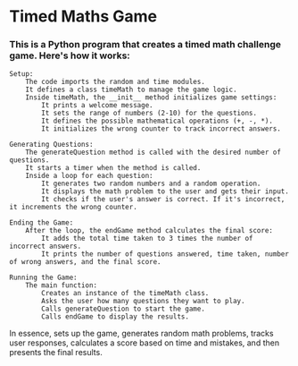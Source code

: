 # Timed Maths Game

### This is a Python program that creates a timed math challenge game. Here's how it works:

    Setup:
        The code imports the random and time modules.
        It defines a class timeMath to manage the game logic.
        Inside timeMath, the __init__ method initializes game settings:
            It prints a welcome message.
            It sets the range of numbers (2-10) for the questions.
            It defines the possible mathematical operations (+, -, *).
            It initializes the wrong counter to track incorrect answers.

    Generating Questions:
        The generateQuestion method is called with the desired number of questions.
        It starts a timer when the method is called.
        Inside a loop for each question:
            It generates two random numbers and a random operation.
            It displays the math problem to the user and gets their input.
            It checks if the user's answer is correct. If it's incorrect, it increments the wrong counter.

    Ending the Game:
        After the loop, the endGame method calculates the final score:
            It adds the total time taken to 3 times the number of incorrect answers.
            It prints the number of questions answered, time taken, number of wrong answers, and the final score.

    Running the Game:
        The main function:
            Creates an instance of the timeMath class.
            Asks the user how many questions they want to play.
            Calls generateQuestion to start the game.
            Calls endGame to display the results.

In essence,
sets up the game, generates random math problems, tracks user responses, calculates a score based on time and mistakes, and then presents the final results.
